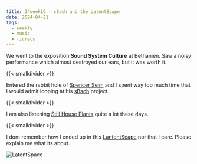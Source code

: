 ```yaml
---
title: 24week16 - sBach and the LatentScape
date: 2024-04-21
tags:
  - weekly
  - music
  - ricrecs
---
```


We went to the exposition **Sound System Culture** at Bethanien. Saw a noisy performance which almost destroyed our ears, but it was worth it.

{{< smalldivider  >}}

Entered the rabbit hole of [Spencer Seim](https://en.wikipedia.org/wiki/Spencer_Seim) and I spent way too much time that I would admit looping at his [sBach](https://sbach.bandcamp.com/album/sbach) project.

{{< smalldivider  >}}

I am also listening [Still House Plants](https://stillhouseplants.bandcamp.com/) quite a lot these days.

{{< smalldivider  >}}

I dont remember how I ended up in this [LantentScape](https://latentscape.com/#0,-10) nor that I care. Please explain me what its about.

![LatentSpace](/images/posts/latentspace.webp)